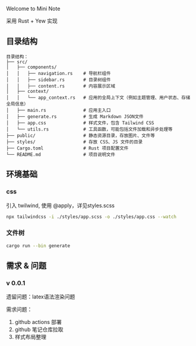 
Welcome to Mini Note

采用 Rust + Yew 实现

## 目录结构

```
目录结构：
├── src/
│   ├── components/
│   │   ├── navigation.rs    # 导航栏组件
│   │   ├── sidebar.rs       # 目录树组件
│   │   ├── content.rs       # 内容展示区域
│   ├── context/
│   │   └── app_context.rs   # 应用的全局上下文（例如主题管理、用户状态、存储全局信息）
│   ├── main.rs              # 应用主入口
│   ├── generate.rs          # 生成 Markdown JSON文件
│   ├── app.css              # 样式文件，包含 Tailwind CSS
│   └── utils.rs             # 工具函数，可能包括文件加载和异步处理等
├── public/                  # 静态资源目录，存放图片、文件等
├── styles/                  # 存放 CSS、JS 文件的目录
├── Cargo.toml               # Rust 项目配置文件
└── README.md                # 项目说明文件
```
## 环境基础
### css
引入 twilwind, 使用 @apply，详见styles.scss

```bash
npx tailwindcss -i ./styles/app.scss -o ./styles/app.css --watch
```

### 文件树
```bash
cargo run --bin generate
```

## 需求 & 问题

### v 0.0.1
遗留问题：latex语法渲染问题

需求问题：
1. github actions 部署
2. github 笔记仓库拉取
3. 样式布局整理
